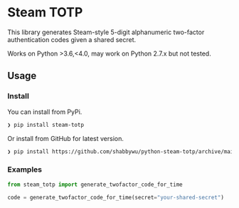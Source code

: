 # Steam TOTP

This library generates Steam-style 5-digit alphanumeric two-factor authentication codes given a shared secret.

Works on Python >3.6,<4.0, may work on Python 2.7.x but not tested.

## Usage

### Install
You can install from PyPi.

```bash
❯ pip install steam-totp
```

Or install from GitHub for latest version.

```bash
❯ pip install https://github.com/shabbywu/python-steam-totp/archive/main.zip
```

### Examples
```python
from steam_totp import generate_twofactor_code_for_time

code = generate_twofactor_code_for_time(secret="your-shared-secret")
```
